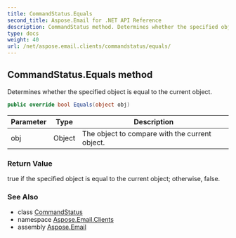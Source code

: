 ```yaml
---
title: CommandStatus.Equals
second_title: Aspose.Email for .NET API Reference
description: CommandStatus method. Determines whether the specified object is equal to the current object
type: docs
weight: 40
url: /net/aspose.email.clients/commandstatus/equals/
---
```

## CommandStatus.Equals method

Determines whether the specified object is equal to the current object.

```csharp
public override bool Equals(object obj)
```

| Parameter | Type | Description |
| --- | --- | --- |
| obj | Object | The object to compare with the current object. |

### Return Value

true if the specified object is equal to the current object; otherwise, false.

### See Also

* class [CommandStatus](../)
* namespace [Aspose.Email.Clients](../../commandstatus/)
* assembly [Aspose.Email](../../../)


